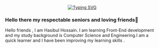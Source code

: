 <p align="center"><a href="https://git.io/typing-svg"><img src="https://readme-typing-svg.demolab.com?font=Fira+Code&pause=1000&center=true&vCenter=true&width=550&lines=I'm+learning+Front-End+Development;" alt="Typing SVG" /></a></p>

### Hello there my respectable seniors and loving friends👋

Hello friends , I am Hasibul Hossain. I am learning Front-End development and my study background is Computer Science and Engineering.I am a quick learner and I have been improving my learning skills .
